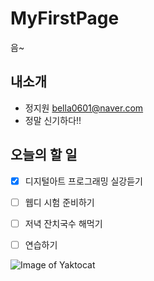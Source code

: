 # MyFirstPage
음~

## __내소개__
 * 정지원 <bella0601@naver.com>
 * 정말 신기하다!!

## __오늘의 할 일__
 * [x] 디지털아트 프로그래밍 실강듣기
 * [ ] 웹디 시험 준비하기
 * [ ] 저녁 잔치국수 해먹기
 * [ ] 연습하기


![Image of Yaktocat](https://octodex.github.com/images/yaktocat.png)
